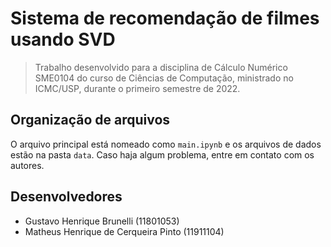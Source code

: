 # Sistema de recomendação de filmes usando SVD

> Trabalho desenvolvido para a disciplina de Cálculo Numérico SME0104 do curso de Ciências de Computação, ministrado no ICMC/USP, durante o primeiro semestre de 2022.

## Organização de arquivos

O arquivo principal está nomeado como ``main.ipynb`` e os arquivos de dados estão na pasta ``data``. Caso haja algum problema, entre em contato com os autores.

## Desenvolvedores

* Gustavo Henrique Brunelli (11801053)
* Matheus Henrique de Cerqueira Pinto (11911104)
